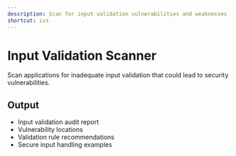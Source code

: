 ```yaml
---
description: Scan for input validation vulnerabilities and weaknesses
shortcut: ivs
---
```


# Input Validation Scanner

Scan applications for inadequate input validation that could lead to security vulnerabilities.

## Output

- Input validation audit report
- Vulnerability locations
- Validation rule recommendations
- Secure input handling examples
